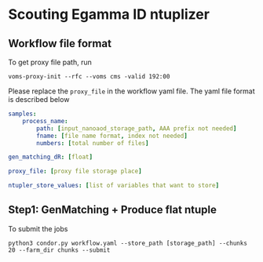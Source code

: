 # Scouting Egamma ID ntuplizer
## Workflow file format
To get proxy file path, run 
```
voms-proxy-init --rfc --voms cms -valid 192:00
```
Please replace the `proxy_file` in the workflow yaml file. The yaml file format is described below
```yaml
samples:
    process_name:
        path: [input_nanoaod_storage_path, AAA prefix not needed]
        fname: [file name format, index not needed]
        numbers: [total number of files]

gen_matching_dR: [float]

proxy_file: [proxy file storage place]

ntupler_store_values: [list of variables that want to store]
```
## Step1: GenMatching + Produce flat ntuple
To submit the jobs
```
python3 condor.py workflow.yaml --store_path [storage_path] --chunks 20 --farm_dir chunks --submit
```


